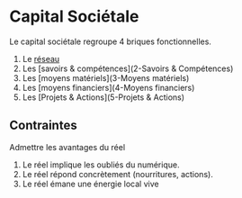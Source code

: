 
Capital Sociétale
===

Le capital sociétale regroupe 4 briques fonctionnelles.

1. Le [réseau](1-Réseau)
2. Les [savoirs & compétences](2-Savoirs & Compétences)
3. Les [moyens matériels](3-Moyens matériels)
4. Les [moyens financiers](4-Moyens financiers)
5. Les [Projets & Actions](5-Projets & Actions)
 
## Contraintes

Admettre les avantages du réel

1. Le réel implique les oubliés du numérique.
2. Le réel répond concrètement (nourritures, actions).
3. Le réel émane une énergie local vive
